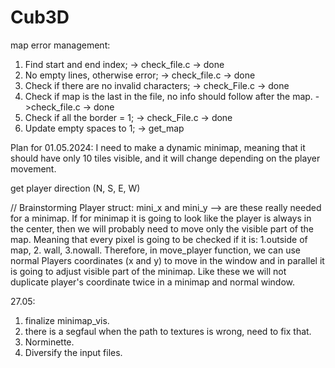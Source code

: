# Cub3D

map error management:
1. Find start and end index; -> check_file.c -> done
2. No empty lines, otherwise error; -> check_file.c -> done
3. Check if there are no invalid characters; -> check_File.c -> done
4. Check if map is the last in the file, no info should follow after the map. ->check_file.c -> done
5. Check if all the border = 1; -> check_File.c -> done
6. Update empty spaces to 1; -> get_map


Plan for 01.05.2024:
I need to make a dynamic minimap, meaning that it should have only 10 tiles visible, and it will change depending on the player movement.

get player direction (N, S, E, W)


// Brainstorming
Player struct: mini_x and mini_y --> are these really needed for a minimap. 
If for minimap it is going to look like the player is always in the center, then we will
probably need to move only the visible part of the map.
Meaning that every pixel is going to be checked if it is: 1.outside of map, 2. wall, 3.nowall. 
Therefore, in move_player function, we can use normal Players coordinates (x and y) to move in the window and in parallel it is going to adjust visible part of the minimap.
Like these we will not duplicate player's coordinate twice in a minimap and normal window.


27.05:

1. finalize minimap_vis.
2. there is a segfaul when the path to textures is wrong, need to fix that. 
3. Norminette.
4. Diversify the input files. 
